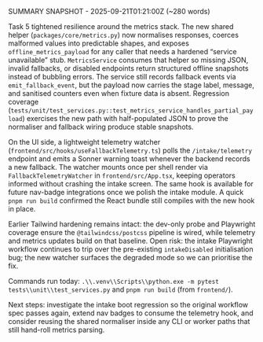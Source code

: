 SUMMARY SNAPSHOT - 2025-09-21T01:21:00Z (~280 words)

Task 5 tightened resilience around the metrics stack. The new shared helper (`packages/core/metrics.py`) now normalises responses, coerces malformed values into predictable shapes, and exposes `offline_metrics_payload` for any caller that needs a hardened “service unavailable” stub. `MetricsService` consumes that helper so missing JSON, invalid fallbacks, or disabled endpoints return structured offline snapshots instead of bubbling errors. The service still records fallback events via `emit_fallback_event`, but the payload now carries the stage label, message, and sanitised counters even when fixture data is absent. Regression coverage (`tests/unit/test_services.py::test_metrics_service_handles_partial_payload`) exercises the new path with half-populated JSON to prove the normaliser and fallback wiring produce stable snapshots.

On the UI side, a lightweight telemetry watcher (`frontend/src/hooks/useFallbackTelemetry.ts`) polls the `/intake/telemetry` endpoint and emits a Sonner warning toast whenever the backend records a new fallback. The watcher mounts once per shell render via `FallbackTelemetryWatcher` in `frontend/src/App.tsx`, keeping operators informed without crashing the intake screen. The same hook is available for future nav-badge integrations once we polish the intake module. A quick `pnpm run build` confirmed the React bundle still compiles with the new hook in place.

Earlier Tailwind hardening remains intact: the dev-only probe and Playwright coverage ensure the `@tailwindcss/postcss` pipeline is wired, while telemetry and metrics updates build on that baseline. Open risk: the intake Playwright workflow continues to trip over the pre-existing `intakeDisabled` initialisation bug; the new watcher surfaces the degraded mode so we can prioritise the fix.

Commands run today: `.\\.venv\\Scripts\\python.exe -m pytest tests\\unit\\test_services.py` and `pnpm run build` (from `frontend/`).

Next steps: investigate the intake boot regression so the original workflow spec passes again, extend nav badges to consume the telemetry hook, and consider reusing the shared normaliser inside any CLI or worker paths that still hand-roll metrics parsing.
